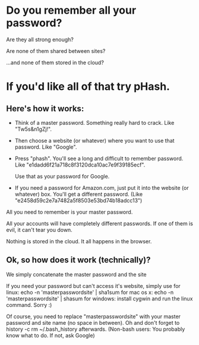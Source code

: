 # Do you remember all your password? #

Are they all strong enough?

Are none of them shared between sites?

…and none of them stored in the cloud?

# If you'd like all of that try pHash. #

## Here's how it works: ##

* Think of a master password. Something really hard to crack. 
  Like "Tw5s&n1gZj!".
  
* Then choose a website (or whatever) where you want to use that password. 
  Like "Google".
  
* Press "phash". You'll see a long and difficult to remember password. 
  Like "e1dadd6f21a718c8f3120dca10ac7e9f39185ecf".
  
  Use that as your password for Google.
  
* If you need a password for Amazon.com, just put it into the website (or whatever) box.
  You'll get a different password. (Like "e2458d59c2e7a7482a5f8503e53bd74b18adcc13")
  
All you need to remember is your master password. 

All your accounts will have completely different passwords. If one of them is evil,
it can't tear you down.

Nothing is stored in the cloud. It all happens in the browser. 

## Ok, so how does it work (technically)? ##

We simply concatenate the master password and the site

If you need your password but can't access it's website, simply use 
  for linux:
    echo -n 'masterpasswordsite' | sha1sum
  for mac os x:
    echo -n 'masterpasswordsite' | shasum
  for windows:
    install cygwin and run the linux command. Sorry :)
 
Of course, you need to replace "masterpasswordsite" with your master password and
site name (no space in between). Oh and don't forget to 
  history -c
  rm ~/.bash_history
afterwards. (Non-bash users: You probably know what to do. If not, ask Google)